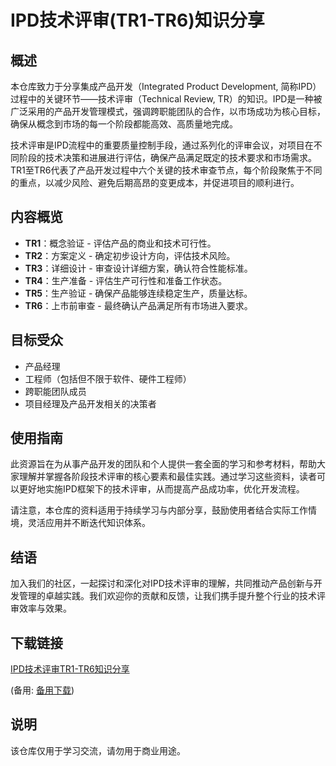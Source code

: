 # IPD技术评审(TR1-TR6)知识分享

## 概述

本仓库致力于分享集成产品开发（Integrated Product Development, 简称IPD）过程中的关键环节——技术评审（Technical Review, TR）的知识。IPD是一种被广泛采用的产品开发管理模式，强调跨职能团队的合作，以市场成功为核心目标，确保从概念到市场的每一个阶段都能高效、高质量地完成。

技术评审是IPD流程中的重要质量控制手段，通过系列化的评审会议，对项目在不同阶段的技术决策和进展进行评估，确保产品满足既定的技术要求和市场需求。TR1至TR6代表了产品开发过程中六个关键的技术审查节点，每个阶段聚焦于不同的重点，以减少风险、避免后期高昂的变更成本，并促进项目的顺利进行。

## 内容概览

- **TR1**：概念验证 - 评估产品的商业和技术可行性。
- **TR2**：方案定义 - 确定初步设计方向，评估技术风险。
- **TR3**：详细设计 - 审查设计详细方案，确认符合性能标准。
- **TR4**：生产准备 - 评估生产可行性和准备工作状态。
- **TR5**：生产验证 - 确保产品能够连续稳定生产，质量达标。
- **TR6**：上市前审查 - 最终确认产品满足所有市场进入要求。

## 目标受众

- 产品经理
- 工程师（包括但不限于软件、硬件工程师）
- 跨职能团队成员
- 项目经理及产品开发相关的决策者

## 使用指南

此资源旨在为从事产品开发的团队和个人提供一套全面的学习和参考材料，帮助大家理解并掌握各阶段技术评审的核心要素和最佳实践。通过学习这些资料，读者可以更好地实施IPD框架下的技术评审，从而提高产品成功率，优化开发流程。

请注意，本仓库的资料适用于持续学习与内部分享，鼓励使用者结合实际工作情境，灵活应用并不断迭代知识体系。

## 结语

加入我们的社区，一起探讨和深化对IPD技术评审的理解，共同推动产品创新与开发管理的卓越实践。我们欢迎你的贡献和反馈，让我们携手提升整个行业的技术评审效率与效果。

## 下载链接
[IPD技术评审TR1-TR6知识分享](https://pan.quark.cn/s/04d4209be5c0) 

(备用: [备用下载](https://pan.baidu.com/s/1jLl3_B-XnrpUU1ziLaQ5dg?pwd=1234))

## 说明

该仓库仅用于学习交流，请勿用于商业用途。

